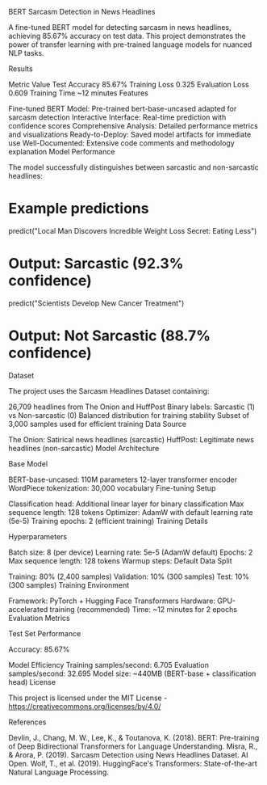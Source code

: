 BERT Sarcasm Detection in News Headlines



A fine-tuned BERT model for detecting sarcasm in news headlines, achieving 85.67% accuracy on test data. This project demonstrates the power of transfer learning with pre-trained language models for nuanced NLP tasks.



 Results

Metric	Value
Test Accuracy	85.67%
Training Loss	0.325
Evaluation Loss	0.609
Training Time	~12 minutes
 Features

Fine-tuned BERT Model: Pre-trained bert-base-uncased adapted for sarcasm detection
Interactive Interface: Real-time prediction with confidence scores
Comprehensive Analysis: Detailed performance metrics and visualizations
Ready-to-Deploy: Saved model artifacts for immediate use
Well-Documented: Extensive code comments and methodology explanation
Model Performance

The model successfully distinguishes between sarcastic and non-sarcastic headlines:

# Example predictions
predict("Local Man Discovers Incredible Weight Loss Secret: Eating Less")
# Output: Sarcastic (92.3% confidence)

predict("Scientists Develop New Cancer Treatment")
# Output: Not Sarcastic (88.7% confidence)


 Dataset

The project uses the Sarcasm Headlines Dataset containing:

26,709 headlines from The Onion and HuffPost
Binary labels: Sarcastic (1) vs Non-sarcastic (0)
Balanced distribution for training stability
Subset of 3,000 samples used for efficient training
Data Source

The Onion: Satirical news headlines (sarcastic)
HuffPost: Legitimate news headlines (non-sarcastic)
Model Architecture

Base Model

BERT-base-uncased: 110M parameters
12-layer transformer encoder
WordPiece tokenization: 30,000 vocabulary
Fine-tuning Setup

Classification head: Additional linear layer for binary classification
Max sequence length: 128 tokens
Optimizer: AdamW with default learning rate (5e-5)
Training epochs: 2 (efficient training)
Training Details

Hyperparameters

Batch size: 8 (per device)
Learning rate: 5e-5 (AdamW default)
Epochs: 2
Max sequence length: 128 tokens
Warmup steps: Default
Data Split

Training: 80% (2,400 samples)
Validation: 10% (300 samples)
Test: 10% (300 samples)
Training Environment

Framework: PyTorch + Hugging Face Transformers
Hardware: GPU-accelerated training (recommended)
Time: ~12 minutes for 2 epochs
Evaluation Metrics

Test Set Performance

Accuracy: 85.67%


Model Efficiency
Training samples/second: 6.705
Evaluation samples/second: 32.695
Model size: ~440MB (BERT-base + classification head)
License

This project is licensed under the MIT License - https://creativecommons.org/licenses/by/4.0/



References

Devlin, J., Chang, M. W., Lee, K., & Toutanova, K. (2018). BERT: Pre-training of Deep Bidirectional Transformers for Language Understanding.
Misra, R., & Arora, P. (2019). Sarcasm Detection using News Headlines Dataset. AI Open.
Wolf, T., et al. (2019). HuggingFace's Transformers: State-of-the-art Natural Language Processing.
